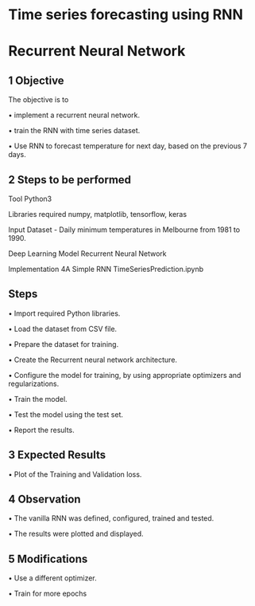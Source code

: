 # Time series forecasting using RNN

# Recurrent Neural Network

## 1 Objective

The objective is to

• implement a recurrent neural network.

• train the RNN with time series dataset.

• Use RNN to forecast temperature for next day, based on the previous 7 days.

## 2 Steps to be performed

Tool Python3

Libraries required numpy, matplotlib, tensorflow, keras

Input Dataset - Daily minimum temperatures in Melbourne from 1981 to 1990.

Deep Learning Model Recurrent Neural Network

Implementation 4A Simple RNN TimeSeriesPrediction.ipynb

## Steps

• Import required Python libraries.

• Load the dataset from CSV file.

• Prepare the dataset for training.

• Create the Recurrent neural network architecture.

• Configure the model for training, by using appropriate optimizers and regularizations.

• Train the model.

• Test the model using the test set.

• Report the results.


## 3 Expected Results

• Plot of the Training and Validation loss.

## 4 Observation

• The vanilla RNN was defined, configured, trained and tested.

• The results were plotted and displayed.

## 5 Modifications

• Use a different optimizer.

• Train for more epochs
